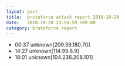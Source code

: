 ```yaml
---
layout: post
title:  bruteforce attack report 2018-10-20
date:   2018-10-20 23:59:59 +09:00
category: bruteforce report
---
```


* 00:37 unknown[209.59.180.70]
* 14:27 unknown[114.99.8.9]
* 18:01 unknown[104.236.208.101]

